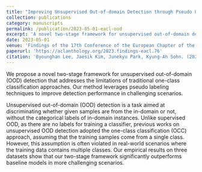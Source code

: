 ```yaml
---
title: "Improving Unsupervised Out-of-domain Detection through Pseudo Labeling and Learning"
collection: publications
category: manuscripts
permalink: /publication/2023-05-01-eacl-ood
excerpt: 'A novel two-stage framework for unsupervised out-of-domain detection that significantly outperforms baseline models through strategic pseudo labeling approaches.'
date: 2023-05-01
venue: 'Findings of the 17th Conference of the European Chapter of the Association for Computational Linguistics (EACL)'
paperurl: 'https://aclanthology.org/2023.findings-eacl.76'
citation: 'Byounghan Lee, Jaesik Kim, Junekyu Park, Kyung-Ah Sohn. (2023). &quot;Improving Unsupervised Out-of-domain Detection through Pseudo Labeling and Learning.&quot; <i>Findings of the Association for Computational Linguistics: EACL 2023</i>, pages 1031–1041.'
---
```


We propose a novel two-stage framework for unsupervised out-of-domain (OOD) detection that addresses the limitations of traditional one-class classification approaches. Our method leverages pseudo labeling techniques to improve detection performance in challenging scenarios.

Unsupervised out-of-domain (OOD) detection is a task aimed at discriminating whether given samples are from the in-domain or not, without the categorical labels of in-domain instances. Unlike supervised OOD, as there are no labels for training a classifier, previous works on unsupervised OOD detection adopted the one-class classification (OCC) approach, assuming that the training samples come from a single class. However, this assumption is often violated in real-world scenarios where the training data contains multiple classes. Our empirical results on three datasets show that our two-stage framework significantly outperforms baseline models in more challenging scenarios.
